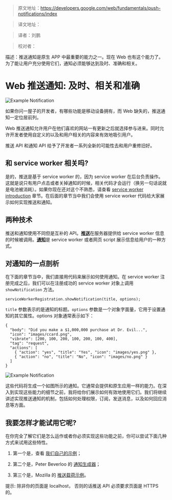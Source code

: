 >原文地址：https://developers.google.com/web/fundamentals/push-notifications/index

>译文地址：

>译者：刘鹏

>校对者：

描述：推送通知是原生 APP 中最重要的能力之一。现在 Web 也有这个能力了。为了能让用户充分使用它们，通知必须能够达到及时、准确和相关。

# Web 推送通知: 及时、相关和准确

<img src="images/cc-good.png" alt="Example Notification" class="attempt-right">

如果你问一屋子的开发者，有哪些功能是移动设备拥有，而 Web 缺失的，推送通知一定位居前列。

Web 推送通知允许用户在他们喜欢的网站一有更新之后就选择参与进来。同时允许开发者使用自定义的以及和用户相关的内容来有效地吸引用户。

推送 API 和通知 API 给予了开发者一系列全新的可能性去和用户重修旧好。

## 和 service worker 相关吗?

是的，推送是基于 service worker 的，因为 service worker 在后台负责操作。这就是说只有用户点击或者关掉通知的时候，相关代码才会运行（换另一句话说就是电池被消耗）。如果你现在还对这个不熟悉，请查看 [service worker introduction](https://developers.google.com/web/fundamentals/primers/service-workers/) 章节。在后面的章节当中我们会使用 service worker 代码给大家展示如何实现推送和通知。

## 两种技术

推送和通知使用不同但是互补的 API。[**推送**](https://developer.mozilla.org/en-US/docs/Web/API/Push_API)在服务器提供给 service worker 信息的时候被调用。[**通知**](https://developer.mozilla.org/en-US/docs/Web/API/Notifications_API)是 service worker 或者网页 script 展示信息给用户的一种方式。

## 对通知的一点剖析

在下面的章节当中，我们直接用代码来展示如何使用通知。在 service worker 注册完成之后，我们可以在注册成功的 service worker 对象上调用 `showNotification` 方法。

    serviceWorkerRegistration.showNotification(title, options);

`title` 参数表示的是通知的标题。`options` 参数是一个对象字面量，它用于设置通知的其它属性。options 对象通常表示如下：

    {
      "body": "Did you make a $1,000,000 purchase at Dr. Evil...",
      "icon": "images/ccard.png",
      "vibrate": [200, 100, 200, 100, 200, 100, 400],
      "tag": "request",
      "actions": [
        { "action": "yes", "title": "Yes", "icon": "images/yes.png" },
        { "action": "no", "title": "No", "icon": "images/no.png" }
      ]
    }

<img src="images/cc-good.png" alt="Example Notification" class="attempt-right">

这些代码将生成一个如图所示的通知。它通常会提供和原生应用一样的能力。在深入到实现这些能力的细节之前，我将给你们展示如何有效地使用它们。我们将继续讲述实现推送通知的机制，包括如何处理权限，订阅，发送消息，以及如何回应消息等方面。


## 我要怎样才能试用它呢?

在你完全了解它们是怎么运作或者你必须实现这些功能之前，你可以尝试下面几种方式来试用这些特性。

1. 第一个是，查看 [我们自己的示例](https://github.com/GoogleChrome/samples/tree/gh-pages/push-messaging-and-notifications)；

2. 第二个是，Peter Beverloo 的 [通知生成器](https://tests.peter.sh/notification-generator/)；

3. 第三个是，Mozilla 的 [推送载荷示例](https://serviceworke.rs/push-payload_demo.html)。

提示: 除非你的页面是 localhost， 否则的话推送 API 必须要求页面是 HTTPS 的。
